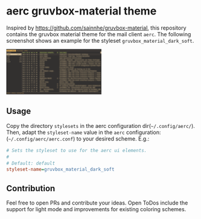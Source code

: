 # aerc gruvbox-material theme

Inspired by https://github.com/sainnhe/gruvbox-material, this repository
contains the gruvbox material theme for the mail client `aerc`. The following
screenshot shows an example for the styleset `gruvbox_material_dark_soft`.

<img src="images/screenshot-1.png" width=50%></img>

## Usage

Copy the directory `stylesets` in the aerc configuration dir(`~/.config/aerc/`).
Then, adapt the `styleset-name` value in the `aerc` configuration: 
(`~/.config/aerc/aerc.conf`) to your desired scheme. E.g.:

```ini
# Sets the styleset to use for the aerc ui elements.
#
# Default: default
styleset-name=gruvbox_material_dark_soft
```

## Contribution

Feel free to open PRs and contribute your ideas. Open ToDos include the support
for light mode and improvements for existing coloring schemes. 
